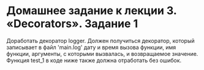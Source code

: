 # Домашнее задание к лекции 3. «Decorators». Задание 1

Доработать декоратор logger. Должен получиться декоратор, который записывает в файл 'main.log' дату и время вызова функции, имя функции, аргументы, с которыми вызвалась, и возвращаемое значение. Функция test_1 в коде ниже также должна отработать без ошибок.